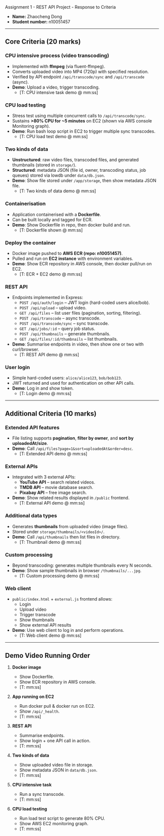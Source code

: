 Assignment 1 - REST API Project - Response to Criteria

- **Name:** Zhaocheng Dong
- **Student number:** n10051457

---

## Core Criteria (20 marks)

### CPU intensive process (video transcoding)
- Implemented with **ffmpeg** (via fluent-ffmpeg).
- Converts uploaded video into MP4 (720p) with specified resolution.
- Verified by API endpoint `/api/transcode/sync` and `/api/transcode` (async).
- **Demo**: Upload a video, trigger transcoding.  
  - [T: CPU intensive task demo @ mm:ss]

### CPU load testing
- Stress test using multiple concurrent calls to `/api/transcode/sync`.
- Sustains **>80% CPU for ~5 minutes** on EC2 (shown via AWS console Monitoring graph).
- **Demo**: Run bash loop script in EC2 to trigger multiple sync transcodes.  
  - [T: CPU load test demo @ mm:ss]

### Two kinds of data
- **Unstructured**: raw video files, transcoded files, and generated thumbnails (stored in `storage/`).
- **Structured**: metadata JSON (file id, owner, transcoding status, job queues) stored via lowdb under `data/db.json`.
- **Demo**: Show file stored under `/app/storage`, then show metadata JSON file.  
  - [T: Two kinds of data demo @ mm:ss]

### Containerisation
- Application containerised with a **Dockerfile**.
- Can be built locally and tagged for ECR.
- **Demo**: Show Dockerfile in repo, then docker build and run.  
  - [T: Dockerfile shown @ mm:ss]

### Deploy the container
- Docker image pushed to **AWS ECR (repo: n10051457)**.  
- Pulled and run on **EC2 instance** with environment variables.  
- **Demo**: Show ECR repository in AWS console, then docker pull/run on EC2.  
  - [T: ECR + EC2 demo @ mm:ss]

### REST API
- Endpoints implemented in Express:
  - `POST /api/auth/login` – JWT login (hard-coded users alice/bob).
  - `POST /api/upload` – upload video.
  - `GET /api/files` – list user files (pagination, sorting, filtering).
  - `POST /api/transcode` – async transcode.
  - `POST /api/transcode/sync` – sync transcode.
  - `GET /api/jobs/:id` – query job status.
  - `POST /api/thumbnails` – generate thumbnails.
  - `GET /api/files/:id/thumbnails` – list thumbnails.
- **Demo**: Summarise endpoints in video, then show one or two with curl/browser.  
  - [T: REST API demo @ mm:ss]

### User login
- Simple hard-coded users: `alice/alice123`, `bob/bob123`.
- JWT returned and used for authentication on other API calls.
- **Demo**: Log in and show token.  
  - [T: Login demo @ mm:ss]

---

## Additional Criteria (10 marks)

### Extended API features
- File listing supports **pagination**, **filter by owner**, and **sort by uploadedAt/size**.
- **Demo**: Call `/api/files?page=1&sort=uploadedAt&order=desc`.  
  - [T: Extended API demo @ mm:ss]

### External APIs
- Integrated with 3 external APIs:
  - **YouTube API** – search related videos.
  - **TMDB API** – movie database search.
  - **Pixabay API** – free image search.
- **Demo**: Show related results displayed in `/public` frontend.  
  - [T: External API demo @ mm:ss]

### Additional data types
- Generates **thumbnails** from uploaded video (image files).
- Stored under `storage/thumbnails/<videoId>/`.
- **Demo**: Call `/api/thumbnails` then list files in directory.  
  - [T: Thumbnail demo @ mm:ss]

### Custom processing
- Beyond transcoding: generates multiple thumbnails every N seconds.
- **Demo**: Show sample thumbnails in browser `/thumbnails/...jpg`.  
  - [T: Custom processing demo @ mm:ss]

### Web client
- `public/index.html` + `external.js` frontend allows:
  - Login
  - Upload video
  - Trigger transcode
  - Show thumbnails
  - Show external API results
- **Demo**: Use web client to log in and perform operations.  
  - [T: Web client demo @ mm:ss]

---

## Demo Video Running Order

1. **Docker image**  
   - Show Dockerfile.  
   - Show ECR repository in AWS console.  
   - [T: mm:ss]

2. **App running on EC2**  
   - Run docker pull & docker run on EC2.  
   - Show `/api/_health`.  
   - [T: mm:ss]

3. **REST API**  
   - Summarise endpoints.  
   - Show login + one API call in action.  
   - [T: mm:ss]

4. **Two kinds of data**  
   - Show uploaded video file in storage.  
   - Show metadata JSON in `data/db.json`.  
   - [T: mm:ss]

5. **CPU intensive task**  
   - Run a sync transcode.  
   - [T: mm:ss]

6. **CPU load testing**  
   - Run load test script to generate 80% CPU.  
   - Show AWS EC2 monitoring graph.  
   - [T: mm:ss]
